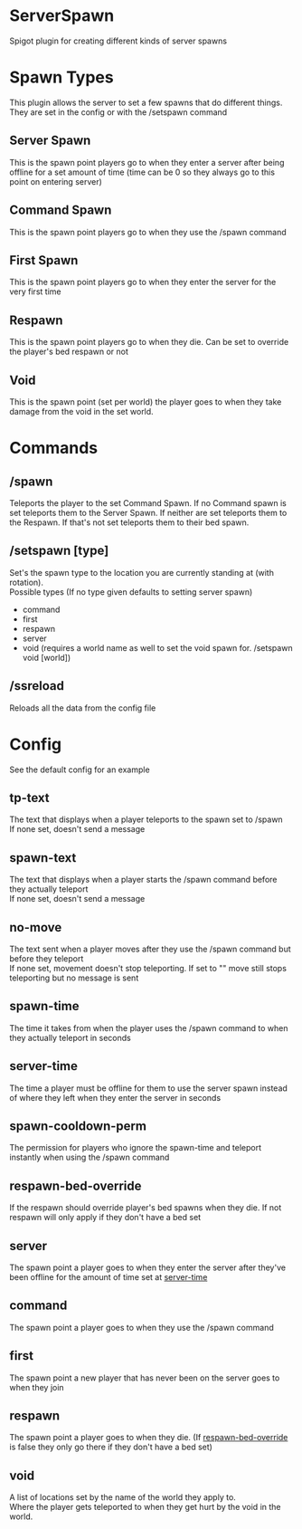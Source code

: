 # ServerSpawn
Spigot plugin for creating different kinds of server spawns 

# Spawn Types
This plugin allows the server to set a few spawns that do different things.\
They are set in the config or with the /setspawn command

## Server Spawn
This is the spawn point players go to when they enter a server after being offline for a set amount of time (time can be 0 so they always go to this point on entering server)

## Command Spawn
This is the spawn point players go to when they use the /spawn command

## First Spawn
This is the spawn point players go to when they enter the server for the very first time

## Respawn
This is the spawn point players go to when they die. Can be set to override the player's bed respawn or not

## Void
This is the spawn point (set per world) the player goes to when they take damage from the void in the set world.

# Commands

## /spawn
Teleports the player to the set Command Spawn. If no Command spawn is set teleports them to the Server Spawn. If neither are set teleports them to the Respawn. If that's not set teleports them to their bed spawn.

## /setspawn [type]
Set's the spawn type to the location you are currently standing at (with rotation).\
Possible types (If no type given defaults to setting server spawn)
- command
- first
- respawn
- server
- void (requires a world name as well to set the void spawn for. /setspawn void [world])  


## /ssreload
Reloads all the data from the config file

# Config

See the default config for an example

## tp-text
The text that displays when a player teleports to the spawn set to /spawn\
If none set, doesn't send a message

## spawn-text
The text that displays when a player starts the /spawn command before they actually teleport\
If none set, doesn't send a message

## no-move
The text sent when a player moves after they use the /spawn command but before they teleport\
If none set, movement doesn't stop teleporting. If set to "" move still stops teleporting but no message is sent

## spawn-time
The time it takes from when the player uses the /spawn command to when they actually teleport in seconds

## server-time
The time a player must be offline for them to use the server spawn instead of where they left when they enter the server in seconds

## spawn-cooldown-perm
The permission for players who ignore the spawn-time and teleport instantly when using the /spawn command

## respawn-bed-override
If the respawn should override player's bed spawns when they die. If not respawn will only apply if they don't have a bed set

## server
The spawn point a player goes to when they enter the server after they've been offline for the amount of time set at [server-time](#server-time)

## command
The spawn point a player goes to when they use the /spawn command

## first
The spawn point a new player that has never been on the server goes to when they join

## respawn
The spawn point a player goes to when they die. (If [respawn-bed-override](#respawn-bed-override) is false they only go there if they don't have a bed set)

## void
A list of locations set by the name of the world they apply to.\
Where the player gets teleported to when they get hurt by the void in the world.
